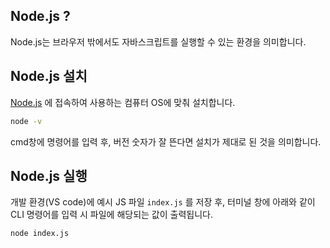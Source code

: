 ## Node.js ?

Node.js는 브라우저 밖에서도 자바스크립트를 실행할 수 있는 환경을 의미합니다. 

## Node.js 설치
[Node.js](https://nodejs.org/ko/download/) 에 접속하여 사용하는 컴퓨터 OS에 맞춰 설치합니다.

```bash
node -v
```
cmd창에 명령어를 입력 후, 버전 숫자가 잘 뜬다면 설치가 제대로 된 것을 의미합니다.

## Node.js 실행
개발 환경(VS code)에 예시 JS 파일 `index.js` 를 저장 후, 터미널 창에 아래와 같이 CLI 명령어를 입력 시 파일에 해당되는 값이 출력됩니다. 

```bash
node index.js
```
